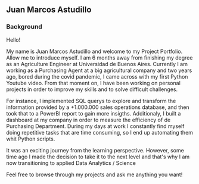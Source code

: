 ## Juan Marcos Astudillo

### Background
Hello!

My name is Juan Marcos Astudillo and welcome to my Project Portfolio. Allow me to introduce myself. I am 6 months away from finishing my degree as an Agriculture Engineer at Universidad de Buenos Aires. Currently I am working as a Purchasing Agent at a big agricultural company and two years ago, bored during the covid pandemic, I came across with my first Python Youtube video. From that moment on, I have been working on personal projects in order to improve my skills and to solve difficult challenges. 

For instance, I implemented SQL querys to explore and transform the information provided by a +1.000.000 sales operations database, and then took that to a PowerBI report to gain more insigths. Additionaly, I built a dashboard at my company in order to measure the efficiency of de Purchasing Department. During my days at work I constantly find myself doing repetitive tasks that are time consuming, so I end up automating them whit Python scripts.

It was an exciting journey from the learning perspective. However, some time ago I made the decision to take it to the next level and that's why I am now transitioning to applied Data Analytics / Science

Feel free to browse through my projects and ask me anything you want! 
